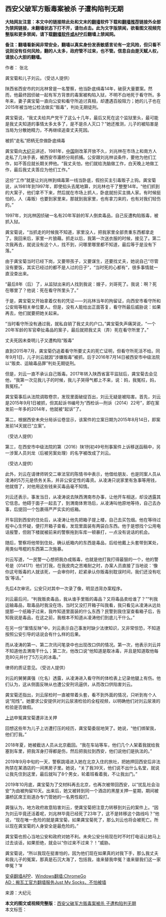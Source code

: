  <h2>西安父破军方贩毒案被杀 子遭构陷判无期</h2> <p class="notice"><b>大陆网友注意：本文中的链接除此处和文末的<a href="https://github.com/bannedbook/fanqiang" >翻墙</a>软件下载和<a href="https://github.com/killgcd/justmysocks/blob/master/README.md">翻墙推荐</a>链接外全部为禁网链接，未翻墙状态下打不开，请勿点击。此为文字版禁闻，欲看图文视频完整版和更多禁闻，请下载<a href="https://github.com/bannedbook/fanqiang">翻墙软件或APP</a>后翻墙上禁闻网。</p><p>备注：翻墙看新闻非常安全，翻墙以真实身份发表敏感言论有一定风险，但只看不说则没有任何风险，翻的人太多，政府管不过来，也不管。信息自由是天赋人权，请放心大胆的翻墙。</b></p>  <div class="entry"> <p>作者： 张北</p> <p id="conimg"></p> <p>龚宝菊和儿子刘云。（受访人提供）</p> <p>陕西省西安市的刘兆林曾是一名警察，他当卧底缉毒14年，破获大量要案。然而，他最终因侦破一起有军方背景的毒案被构陷入狱，不明不白地死于看守所。多年来，妻子龚宝菊一直向公安和看守所追讨真相，却遭遇百般阻力；她的儿子也在2015年被当地公检法做实“贩毒”，判处无期徒刑。</p> <p>龚宝菊说，“我丈夫给共产党干了这么十几年，最后又死在这个监狱里头，最可能是我丈夫知道的事情太多太多了，是不是杀人灭口？”她还推测，儿子的被陷害是当局为分散她精力，不再继续追查丈夫死因。</p> <p>被抓“走私”把柄无奈做卧底缉毒</p> <p>龚宝菊向<span class='wp_keywordlink_affiliate'><a href="http://www.epochtimes.com/" title="大纪元" target="_blank">大纪元</a></span>讲述，1981年，<span class='wp_keywordlink_affiliate'><a href="https://www.bannedbook.org/" title="中国" target="_blank">中国</a></span>刚改革开放不久，刘兆林在市场上和南方人走私了几块手表，被西安市灞桥分局抓捕。公安跟刘兆林谈条件，要他为他们工作，如不答应就长期关押他。“我丈夫怕，他们就给洗脑做工作，白天晚上地做工作，最后我丈夫答应为他们工作。”</p> <p>这份“工作”就是让刘兆林到缉毒第一线当卧底，假扮买主引毒贩子上钩。龚宝菊说，从1981年到1997年，即使掐头去尾地算，刘兆林也干了整整14年。“他们抓到的大案子，他们拿不下来，然后就在市场上抓人，卧底就扮买主搞人家。有时候挺怕的，人（毒贩）也要到家里来，那就到我家里，也有拿刀来的，也有对我们轻伤的。”</p> <p>1997年，刘兆林因侦破一名有20年军龄的军人倒卖毒品，自己反遭构陷贩毒，被抓入狱。</p> <p>龚宝菊说，“当抓走的时候我不知道，家里没人，把我家里全部贵重东西都拿走了。我回来后，家里一片狼藉。抓走以后，我第一次送衣服的时候，接见了。第二次我再去，就说没有这个人，找不到，问哪里哪里都不知道，最后等于是没有下落。”</p> <p>由于龚宝菊当时已经下岗，又要带孩子，又要谋生，还要找丈夫，她说自己“尽管没有要饭，其实已经过的都不是人过的日子”，“当时死的心都有”，很多事情就一直没查出来。</p>  <p>“最后8年（后）了，从监狱出来的人找到我说：嫂子，刘哥死了。我说：啊？死在哪里了？他说：死在看守所里头了。”</p> <p>于是，龚宝菊又开始拿着仅有的凭证——刘兆林当年的拘留证，向西安市看守所和公安局等相关单位要人。但是，没有人能给出正面答复，看守所最后威胁说：如果再去，他们就要把她关起来。</p> <p>“当时看守所没有通过我，就私自销了我丈夫的户口。”龚宝菊失声痛哭说，“一个20年军龄的军官牵扯毒品的案子，最后就把我丈夫（弄）死在看守所里了。”</p> <p>丈夫死因未查明儿子又遭构陷“贩毒”</p> <p>直到2015年7月，龚宝菊仍追着看守所要丈夫的死亡证明，但看守所死活不给。同年9月1日，儿子刘云就因“涉嫌贩毒”被抓，后于2016年7月14日被西安市中级法院以“贩卖、运输毒品罪”判处无期徒刑。</p> <p>但是，刘云一直不承认自己贩毒。2017年转入陕西省富平监狱后，龚宝菊去会见他，“我第一次见我儿子的时候，我儿子哭得气都上不来，说：妈，我冤枉，妈，我冤枉。”</p> <p>龚宝菊事后从法院调取卷宗，发现里面破绽百出，刘云无疑是被陷害。首先，刘云是2015年9月1日被抓，但其起诉书编号为“西检诉—刑诉（2014）22号”，即在案发前一年多的2014年，他就被“起诉”了。</p> <p>第二，根据西安未央分局诉讼卷显示，该案件的立案日期为2015年8月14日，即案发前14天就已“立案”。</p> <p></p> <p>（受访人提供）</p> <p>第三，在西安市中级法院的第（2016）陕1刑初49号刑事案件上诉移送函稿中，另一涉案人员刘龙（后被另案处理）的名字被改成了刘云。</p>  <p></p> <p>（受访人提供）</p> <p>此外，刘云在请律师转交二审法官的陈情书中表示，他借给朋友、也是同案人员从凌涛的5万元是债务关系，并非公安定性的毒资。从凌涛只说家里有急事等用钱，他就借了，对他用这些钱来买毒品毫不知情。</p> <p>刘云还表示，事发当日，从凌涛说去陕西渭南市办事，让他开车相送，却没透露其它信息。他碍于面子一起去了，到渭南体育场后，从凌涛叫他原地等待，自己去办事，后提回一个包裹得严严实实的纸箱。</p> <p>开车回到西安的住处后，从凌涛让他先把箱子提上楼，自己去买包烟。他在等待过程中心生怀疑，便打开箱子查看，发现里面装有两袋白东西。他于是想找个公用电话报警，但刚下楼就被前来的警察拖到车库一顿暴打，一点没有说话的机会。</p> <p>随后，警察将他带到住处，确认纸箱内的东西是毒品，后给他戴上头套带到某处，用类似甩棍的东西第二次施暴。</p> <p>刘云写道，“一民警一心想把我办成贩毒，也就是他打我打得最狠的一个，他的警号是（014171）他们打我，在我皮肉之苦难耐之时，办案人员直接了当地说：‘像你这号贩毒的人就该死，一会审你时，赶紧承认你贩毒别耽误时间，我们还没有吃饭’等话。”</p> <p>先后4次审讯，公安只对其中一次录了像，明显违背办案程序。</p> <p>刘云最后问，“判我贩卖毒品，我从谁手里贩的毒品？又将毒品卖给谁了？”“判我运输毒品，取毒品时我没在场，当时又没打开箱子叫我看，我只看见从凌涛从远处提那一个纸箱子过来，我咋知道里面装的什么东西？民警到我住室查看箱子后，告知我说是毒品，在这之前，我根本不知道从凌涛他们到底儿干什么。”</p> <p>在另一份“案情反映”中，刘云表示自己事发时缺少法律知识，又非常惊恐，不知道按照公安引导的话说会有什么样的后果。</p> <p>而从凌涛的第一、第二次讯问笔录中也出现改口供的情况。第一次，他表示刘云并不知道他去渭南干什么；第二次，他改口说“他知道是取冰毒，并且是知道取他每克80元并付了5万元的冰毒。”</p>  <p></p> <p>律师的质证意见。（受访人提供）</p> <p>刘云的舅舅龚强（化名）透露，从凌涛进入看守所的体检表上记录他腿上有伤。他们认为，这从侧面反映从也遭公安刑讯逼供，从而改口供陷害刘云。</p> <p>龚宝菊还指出，刘云尿检时一直被带着头套，看不到外面的情况，只听到有个人说“阳性”。她要求公安提供对刘云尿液检验的全程视频，以明确他们对刘云尿液的检验是否做假。</p> <p><span class='wp_keywordlink_affiliate'><a href="https://www.bannedbook.org/bnews/weiquan/" title="上访" target="_blank">上访</a></span>申冤龚宝菊遭非法关押</p> <p>回想这些年为儿子上访遭打压的经历，龚宝菊委屈地哭了。她说，“他们绑架我，他们打我。”</p> <p>2018年夏，她被截访人员从北京截回。“我在车站等车，他们几个人架着我就给我塞到车里，把我浑身打得都是伤，然后把我拉到西安，他们说他们是执法的。”</p> <p>2019年9月中旬的一天，警察跳墙进入她在北京入住的旅社，把她押回西安后非法拘禁在某酒店的一间黑房子里。她说，“关了我39天，他们说不出什么名堂，就说让我先住到这里，最后就叫了8个男女，轮着班看着我，不让我出门。”</p> <p>2019年10月底，龚宝菊为了交材料再去北京，也再次被带回西安，以“扰乱社会治安”为由被拘留10天。出来后，她又被转到同一个酒店的黑屋关押一星期，期间被灞桥区席王街道办专门管她的一名男性殴打。</p> <p>龚强认为，地方政府故意陷害刘云，使龚宝菊把注意力转移到刘云的案件上。“因为刘云毕竟还活着呢，刘兆林毕竟已经死了23年了，这不是转移这个路线吗？”他说，“现在唯一危险的就是龚宝菊，如果龚宝菊死了，那么刘云也将会被死亡。所以现在龚宝菊的人身安全是最危险的。”</p> <p>龚宝菊也担心当地公安和政府对她不利。未央公安分局现在时不时打电话让她马上过去谈话，如果拒绝，就会以“你过来不过来？！”威胁。</p>  <p>龚宝菊说，“所以我现在挺害怕的，因为他们现在如果真的对我下手，那么我丈夫和我儿子的冤案，那真是石沉大海了，包括我，谁来替我申冤？谁来替我们这一家申冤？”#</p> <div class="texttj"> <a href="https://github.com/bannedbook/fanqiang/wiki/%E7%A6%81%E9%97%BB%E7%BD%91%E5%AE%89%E5%8D%93%E7%BF%BB%E5%A2%99%E6%96%B0%E9%97%BBAPP" target="_blank">安卓翻墙APP</a>、<a href="https://github.com/bannedbook/fanqiang/wiki/Chrome%E4%B8%80%E9%94%AE%E7%BF%BB%E5%A2%99%E5%8C%85" target="_blank">Windows翻墙:ChromeGo</a><br/> <a href="https://github.com/killgcd/justmysocks/blob/master/README.md" target="_blank">AD：搬瓦工官方翻墙服务Just My Socks，不怕被墙</a> </div><p> 来源：大纪元 </p><a name='sharetosocial'></a>         <div><b>本文的图文或视频完整版</b>：<a href='https://www.bannedbook.org/bnews/cbnews/20200830/1388072.html'>西安父破军方贩毒案被杀 子遭构陷判无期</a></div>  </div><!--END ENTRY--> <div class="postfooter"> <div>本文标签：</div>  </div><!--END POSTFOOTER--> 